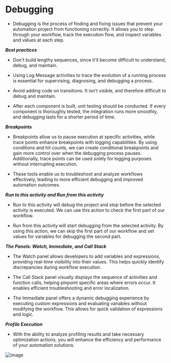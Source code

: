 # Debugging 

- Debugging is the process of finding and fixing issues that prevent your automation project from functioning correctly. It allows you to step through your workflow, track the execution flow, and inspect variables and values at each step.

  

***Best practices***


- Don't build lengthy sequences, since it'll become difficult to understand, debug, and maintain.


- Using Log Message activities to trace the evolution of a running process is essential for supervising, diagnosing, and debugging a process.


- Avoid adding code on transitions. It isn't visible, and therefore difficult to debug and maintain.


- After each component is built, unit testing should be conducted. If every component is thoroughly tested, the integration runs more smoothly, and debugging lasts for a shorter period of time.




***Breakpoints*** 


- Breakpoints allow us to pause execution at specific activities, while trace points enhance breakpoints with logging capabilities. By using conditions and hit counts, we can create conditional breakpoints and gain more control over when the debugging process pauses. Additionally, trace points can be used solely for logging purposes without interrupting execution. 

- These tools enable us to troubleshoot and analyze workflows effectively, leading to more efficient debugging and improved automation outcomes. 



***Run to this activity and Run from this activity***

 

- Run to this activity will debug the project and stop before the selected activity is executed. We can use this action to check the first part of our workflow.

 

- Run from this activity will start debugging from the selected activity. By using this action, we can skip the first part of our workflow and set values for variables for debugging the second part.




 ***The Panels: Watch, Immediate, and Call Stack***



- The Watch panel allows developers to add variables and expressions, providing real-time visibility into their values. This helps quickly identify discrepancies during workflow execution. 


- The Call Stack panel visually displays the sequence of activities and function calls, helping pinpoint specific areas where errors occur. It enables efficient troubleshooting and error localization. 


- The Immediate panel offers a dynamic debugging experience by executing custom expressions and evaluating variables without modifying the workflow. This allows for quick validation of expressions and logic. 


***Profile Execution***



- With the ability to analyze profiling results and take necessary optimization actions, you will enhance the efficiency and performance of your automation solutions.


![image](https://github.com/yaagmurss/AdvancedRPADeveloperCertificationTrainingNotes/assets/52479605/363f007d-029b-45cb-84b9-beeb816f9c0c)











